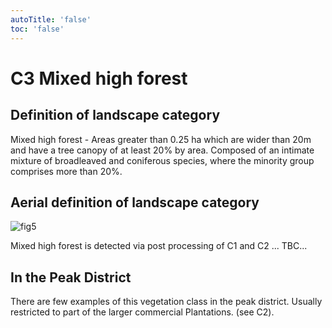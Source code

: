 ```yaml
---
autoTitle: 'false'
toc: 'false'
---
```


# C3 Mixed high forest
## Definition of landscape category

Mixed high forest - Areas greater than 0.25 ha which are wider than 20m and have a tree canopy of at least 20% by area. Composed of an intimate mixture of broadleaved and coniferous species, where the minority group comprises more than 20%.

## Aerial definition of landscape category

![fig5](./img/fig5.png)

Mixed high forest is detected via post processing of C1 and C2 ... TBC... 

## In the Peak District

There are few examples of this vegetation class in the peak district. Usually restricted to part of the larger commercial Plantations. (see C2).